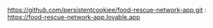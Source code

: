 https://github.com/persistentcookiee/food-rescue-network-app.git  :  https://food-rescue-network-app.lovable.app
